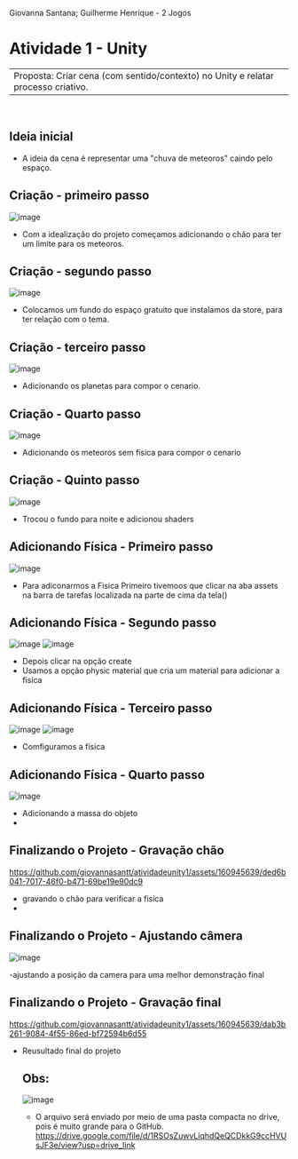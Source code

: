 Giovanna Santana; Guilherme Henrique - 2 Jogos
<br>
# Atividade 1 - Unity

<table>
  <tr>
    <td>
      Proposta: Criar cena (com sentido/contexto) no Unity e relatar processo criativo.
    </td>
  </tr>
</table>
<br>

## Ideia inicial
- A ideia da cena é representar uma "chuva de meteoros" caindo pelo espaço.

## Criação - primeiro passo
![image](https://github.com/giovannasantt/atividadeunity1/assets/160945639/c493e234-00a3-4de8-840b-e11a25a9a4d6)
- Com a idealização do projeto começamos adicionando o chão para ter um limite para os meteoros. 

## Criação - segundo passo
![image](https://github.com/giovannasantt/atividadeunity1/assets/160945639/74549209-332f-431c-a3fc-91aab2b2c13d)
- Colocamos um fundo do espaço gratuito que instalamos da store, para ter relação com o tema.

## Criação - terceiro passo
![image](https://github.com/giovannasantt/atividadeunity1/assets/160945639/089b41ce-3b75-4f04-b1f9-d0a325daac50)
- Adicionando os planetas para compor o cenario.

## Criação - Quarto passo
![image](https://github.com/giovannasantt/atividadeunity1/assets/160945639/0fdad012-ff01-42a6-bc93-5543c5a6effe)
- Adicionando os meteoros sem fisica para compor o cenario

## Criação - Quinto passo
![image](https://github.com/giovannasantt/atividadeunity1/assets/160945639/c5be90aa-8899-45b6-b957-2be05b46f542)
- Trocou o fundo para noite e adicionou shaders

## Adicionando Física - Primeiro passo
![image](https://github.com/giovannasantt/atividadeunity1/assets/160945639/b2e2d6a8-7832-4b31-91b4-f3cd5ed881bb)
- Para adiconarmos a Fisica Primeiro tivemoos que clicar na aba assets na barra de tarefas localizada na parte de cima da tela() 

## Adicionando Física - Segundo passo
![image](https://github.com/giovannasantt/atividadeunity1/assets/160945639/a6099c5a-62a4-4396-8060-6a63fb087619)
![image](https://github.com/giovannasantt/atividadeunity1/assets/160945639/861be9a8-67bc-4119-9f82-7578409f17ef)
- Depois clicar na opção create
- Usamos a opção physic material que cria um material para adicionar a fisica 

## Adicionando Física - Terceiro passo
![image](https://github.com/giovannasantt/atividadeunity1/assets/160945639/86942824-3a04-44af-834f-6fe6e8e58727)
![image](https://github.com/giovannasantt/atividadeunity1/assets/160945639/5377452b-1e98-4e76-8088-8da514a05fc0)

- Comfiguramos a fisica

## Adicionando Física - Quarto passo
![image](https://github.com/giovannasantt/atividadeunity1/assets/160945639/799b4b50-6b0d-4288-8181-04c6772cf988)
- Adicionando a massa do objeto
- 
## Finalizando o Projeto - Gravação chão
https://github.com/giovannasantt/atividadeunity1/assets/160945639/ded6b041-7017-46f0-b471-69be19e90dc9

- gravando o chão para verificar a fisica
- 
## Finalizando o Projeto - Ajustando câmera
![image](https://github.com/giovannasantt/atividadeunity1/assets/160945639/ab033096-b65a-4955-a9d6-f7bb7b1d9973)

-ajustando a posição da camera para uma melhor demonstração final 


## Finalizando o Projeto - Gravação final

https://github.com/giovannasantt/atividadeunity1/assets/160945639/dab3b261-9084-4f55-86ed-bf72594b6d55

- Reusultado final do projeto

  ## Obs:
  ![image](https://github.com/giovannasantt/atividadeunity1/assets/160945639/805579e8-a55b-4e2d-af27-76775482dced)
  - O arquivo será enviado por meio de uma pasta compacta no drive, pois é muito grande para o GitHub.
  https://drive.google.com/file/d/1RSOsZuwvLiqhdQeQCDkkG9ccHVUsJF3e/view?usp=drive_link




